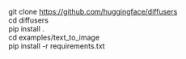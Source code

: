 git clone https://github.com/huggingface/diffusers  
cd diffusers  
pip install .  
cd examples/text_to_image  
pip install -r requirements.txt  
